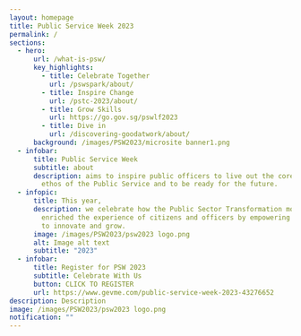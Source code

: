 ```yaml
---
layout: homepage
title: Public Service Week 2023
permalink: /
sections:
  - hero:
      url: /what-is-psw/
      key_highlights:
        - title: Celebrate Together
          url: /pswspark/about/
        - title: Inspire Change
          url: /pstc-2023/about/
        - title: Grow Skills
          url: https://go.gov.sg/pswlf2023
        - title: Dive in
          url: /discovering-goodatwork/about/
      background: /images/PSW2023/microsite banner1.png
  - infobar:
      title: Public Service Week
      subtitle: about
      description: aims to inspire public officers to live out the core values and
        ethos of the Public Service and to be ready for the future.
  - infopic:
      title: This year,
      description: we celebrate how the Public Sector Transformation movement has
        enriched the experience of citizens and officers by empowering officers
        to innovate and grow.
      image: /images/PSW2023/psw2023 logo.png
      alt: Image alt text
      subtitle: "2023"
  - infobar:
      title: Register for PSW 2023
      subtitle: Celebrate With Us
      button: CLICK TO REGISTER
      url: https://www.gevme.com/public-service-week-2023-43276652
description: Description
image: /images/PSW2023/psw2023 logo.png
notification: ""
---
```

